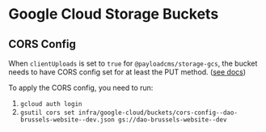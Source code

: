 # Google Cloud Storage Buckets

## CORS Config

When `clientUploads` is set to `true` for `@payloadcms/storage-gcs`, the bucket needs to have CORS config set for at least the PUT method. ([see docs](https://payloadcms.com/docs/upload/storage-adapters#gcs-usage))

To apply the CORS config, you need to run:

1. `gcloud auth login`
2. `gsutil cors set infra/google-cloud/buckets/cors-config--dao-brussels-website--dev.json gs://dao-brussels-website--dev`
